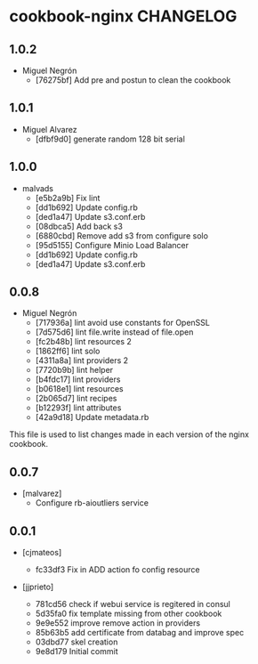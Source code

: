 cookbook-nginx CHANGELOG
===============

## 1.0.2

  - Miguel Negrón
    - [76275bf] Add pre and postun to clean the cookbook

## 1.0.1

  - Miguel Alvarez
    - [dfbf9d0] generate random 128 bit serial

## 1.0.0

  - malvads
    - [e5b2a9b] Fix lint
    - [dd1b692] Update config.rb
    - [ded1a47] Update s3.conf.erb
    - [08dbca5] Add back s3
    - [6880cbd] Remove add s3 from configure solo
    - [95d5155] Configure Minio Load Balancer
    - [dd1b692] Update config.rb
    - [ded1a47] Update s3.conf.erb

## 0.0.8
  - Miguel Negrón
    - [717936a] lint avoid use constants for OpenSSL
    - [7d575d6] lint file.write instead of file.open
    - [fc2b48b] lint resources 2
    - [1862ff6] lint solo
    - [4311a8a] lint providers 2
    - [7720b9b] lint helper
    - [b4fdc17] lint providers
    - [b0618e1] lint resources
    - [2b065d7] lint recipes
    - [b12293f] lint attributes
    - [42a9d18] Update metadata.rb

This file is used to list changes made in each version of the nginx cookbook.

0.0.7
-----
- [malvarez]
  - Configure rb-aioutliers service 


0.0.1
-----
- [cjmateos]
  - fc33df3 Fix in ADD action fo config resource

- [jjprieto]
  - 781cd56 check if webui service is regitered in consul
  - 5d35fa0 fix template missing from other cookbook
  - 9e9e552 improve remove action in providers
  - 85b63b5 add certificate from databag and improve spec
  - 03dbd77 skel creation
  - 9e8d179 Initial commit
